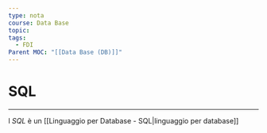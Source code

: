 ```yaml
---
type: nota
course: Data Base
topic: 
tags:
  - FDI
Parent MOC: "[[Data Base (DB)]]"
---
```


# SQL
---
l _SQL_ è un [[Linguaggio per Database - SQL|linguaggio per database]]
